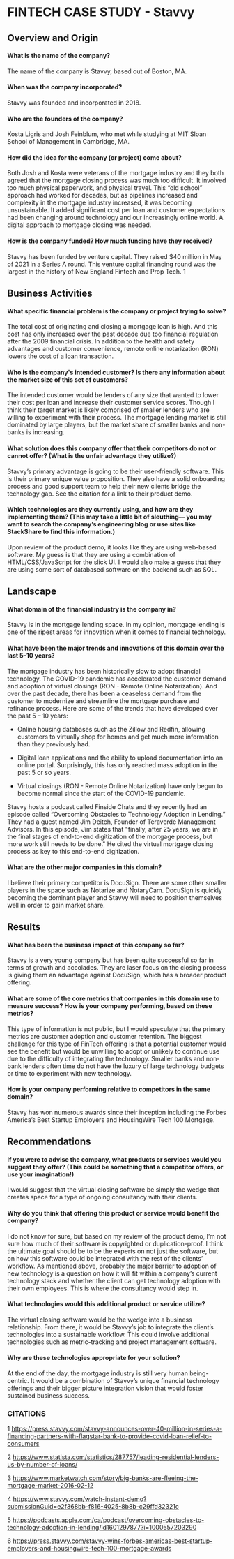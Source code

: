 # **FINTECH CASE STUDY - Stavvy**




## **Overview and Origin**


#### What is the name of the company?
The name of the company is Stavvy, based out of Boston, MA.  


#### When was the company incorporated?
Stavvy was founded and incorporated in 2018.	


#### Who are the founders of the company?
Kosta Ligris and Josh Feinblum, who met while studying at MIT Sloan School of Management in Cambridge, MA.


#### How did the idea for the company (or project) come about? 
Both Josh and Kosta were veterans of the mortgage industry and they both agreed that the mortgage closing process was much too difficult.  It involved too much physical paperwork, and physical travel. This “old school” approach had worked for decades, but as pipelines increased and complexity in the mortgage industry increased, it was becoming unsustainable.  It added significant cost per loan and customer expectations had been changing around technology and our increasingly online world.  A digital approach to mortgage closing was needed.


#### How is the company funded? How much funding have they received?
Stavvy has been funded by venture capital.  They raised $40 million in May of 2021 in a Series A round.  This venture capital financing round was the largest in the history of New England Fintech and Prop Tech. 1  




## **Business Activities**


#### What specific financial problem is the company or project trying to solve?
The total cost of originating and closing a mortgage loan is high.  And this cost has only increased over the past decade due too financial regulation after the 2009 financial crisis.  In addition to the health and safety advantages and customer convenience, remote online notarization (RON) lowers the cost of a loan transaction.


#### Who is the company's intended customer?  Is there any information about the market size of this set of customers?
The intended customer would be lenders of any size that wanted to lower their cost per loan and increase their customer service scores.  Though I think their target market is likely comprised of smaller lenders who are willing to experiment with their process.  The mortgage lending market is still dominated by large players, but the market share of smaller banks and non-banks is increasing.   


#### What solution does this company offer that their competitors do not or cannot offer? (What is the unfair advantage they utilize?)
Stavvy’s primary advantage is going to be their user-friendly software.  This is their primary unique value proposition.  They also have a solid onboarding process and good support team to help their new clients bridge the technology gap.  See the citation for a link to their product demo.  


#### Which technologies are they currently using, and how are they implementing them? (This may take a little bit of sleuthing–– you may want to search the company’s engineering blog or use sites like StackShare to find this information.)
Upon review of the product demo, it looks like they are using web-based software.  My guess is that they are using a combination of HTML/CSS/JavaScript for the slick UI.  I would also make a guess that they are using some sort of databased software on the backend such as SQL.




## **Landscape**


#### What domain of the financial industry is the company in?
Stavvy is in the mortgage lending space.  In my opinion, mortgage lending is one of the ripest areas for innovation when it comes to financial technology.  


#### What have been the major trends and innovations of this domain over the last 5–10 years?
The mortgage industry has been historically slow to adopt financial technology.  The COVID-19 pandemic has accelerated the customer demand and adoption of virtual closings (RON - Remote Online Notarization).  And over the past decade, there has been a ceaseless demand from the customer to modernize and streamline the mortgage purchase and refinance process.  Here are some of the trends that have developed over the past 5 – 10 years:

* Online housing databases such as the Zillow and Redfin, allowing customers to virtually shop for homes and get much more information than they previously had.

* Digital loan applications and the ability to upload documentation into an online portal. Surprisingly, this has only reached mass adoption in the past 5 or so years.

* Virtual closings (RON - Remote Online Notarization) have only begun to become normal since the start of the COVID-19 pandemic.

Stavvy hosts a podcast called Finside Chats and they recently had an episode called “Overcoming Obstacles to Technology Adoption in Lending.”  They had a guest named Jim Deitch, Founder of Teraverde Management Advisors.  In this episode, Jim states that "finally, after 25 years, we are in the final stages of end-to-end digitization of the mortgage process, but more work still needs to be done."  He cited the virtual mortgage closing process as key to this end-to-end digitization.  


#### What are the other major companies in this domain?
I believe their primary competitor is DocuSign.  There are some other smaller players in the space such as Notarize and NotaryCam.  DocuSign is quickly becoming the dominant player and Stavvy will need to position themselves well in order to gain market share.




## **Results**


#### What has been the business impact of this company so far?
Stavvy is a very young company but has been quite successful so far in terms of growth and accolades.  They are laser focus on the closing process is giving them an advantage against DocuSign, which has a broader product offering.


#### What are some of the core metrics that companies in this domain use to measure success? How is your company performing, based on these metrics?
This type of information is not public, but I would speculate that the primary metrics are customer adoption and customer retention.  The biggest challenge for this type of FinTech offering is that a potential customer would see the benefit but would be unwilling to adopt or unlikely to continue use due to the difficulty of integrating the technology.  Smaller banks and non-bank lenders often time do not have the luxury of large technology budgets or time to experiment with new technology.


#### How is your company performing relative to competitors in the same domain?
Stavvy has won numerous awards since their inception including the Forbes America’s Best Startup Employers and HousingWire Tech 100 Mortgage.  




## **Recommendations**


#### If you were to advise the company, what products or services would you suggest they offer? (This could be something that a competitor offers, or use your imagination!)
I would suggest that the virtual closing software be simply the wedge that creates space for a type of ongoing consultancy with their clients.  


#### Why do you think that offering this product or service would benefit the company?
I do not know for sure, but based on my review of the product demo, I’m not sure how much of their software is copyrighted or duplication-proof.  I think the ultimate goal should be to be the experts on not just the software, but on how this software could be integrated with the rest of the clients’ workflow.  As mentioned above, probably the major barrier to adoption of new technology is a question on how it will fit within a company’s current technology stack and whether the client can get technology adoption with their own employees.  This is where the consultancy would step in.


#### What technologies would this additional product or service utilize?
The virtual closing software would be the wedge into a business relationship.  From there, it would be Stavvy’s job to integrate the client’s technologies into a sustainable workflow.  This could involve additional technologies such as metric-tracking and project management software.


#### Why are these technologies appropriate for your solution?
At the end of the day, the mortgage industry is still very human being-centric.  It would be a combination of Stavvy’s unique financial technology offerings and their bigger picture integration vision that would foster sustained business success.




### **CITATIONS**

1 https://press.stavvy.com/stavvy-announces-over-40-million-in-series-a-financing-partners-with-flagstar-bank-to-provide-covid-loan-relief-to-consumers

2 https://www.statista.com/statistics/287757/leading-residential-lenders-us-by-number-of-loans/

3 https://www.marketwatch.com/story/big-banks-are-fleeing-the-mortgage-market-2016-02-12

4 https://www.stavvy.com/watch-instant-demo?submissionGuid=e2f368bb-f816-4025-8b8b-c29ffd32321c

5 https://podcasts.apple.com/ca/podcast/overcoming-obstacles-to-technology-adoption-in-lending/id1601297877?i=1000557203290

6 https://press.stavvy.com/stavvy-wins-forbes-americas-best-startup-employers-and-housingwire-tech-100-mortgage-awards
